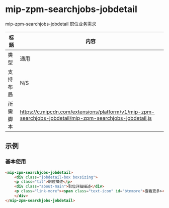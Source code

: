 # mip-zpm-searchjobs-jobdetail

mip-zpm-searchjobs-jobdetail 职位业务需求

标题|内容
----|----
类型|通用
支持布局|N/S
所需脚本|https://c.mipcdn.com/extensions/platform/v1/mip-zpm-searchjobs-jobdetail/mip-zpm-searchjobs-jobdetail.js


## 示例

### 基本使用

```html
<mip-zpm-searchjobs-jobdetail>
    <div class="jobdetail-box boxsizing">
    <p class="tit">职位描述</p>    
    <div class="about-main">职位详细描述</div>
    <p class="link-more"><span class="text-icon" id="btnmore">查看更多></span></p>
    </div>
</mip-zpm-searchjobs-jobdetail>
```